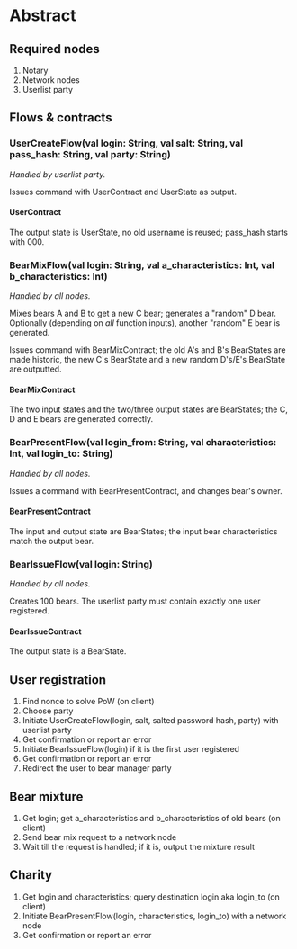# Abstract


## Required nodes

1. Notary
2. Network nodes
3. Userlist party

## Flows & contracts

### UserCreateFlow(val login: String, val salt: String, val pass_hash: String, val party: String)

*Handled by userlist party.*

Issues command with UserContract and UserState as output.

#### UserContract

The output state is UserState, no old username is reused; pass_hash starts with 000.


### BearMixFlow(val login: String, val a_characteristics: Int, val b_characteristics: Int)

*Handled by all nodes.*

Mixes bears A and B to get a new C bear; generates a "random" D bear. Optionally (depending on *all* function inputs), another "random" E bear is generated.

Issues command with BearMixContract; the old A's and B's BearStates are made historic, the new C's BearState and a new random D's/E's BearState are outputted.

#### BearMixContract

The two input states and the two/three output states are BearStates; the C, D and E bears are generated correctly.


### BearPresentFlow(val login_from: String, val characteristics: Int, val login_to: String)

*Handled by all nodes.*

Issues a command with BearPresentContract, and changes bear's owner.

#### BearPresentContract

The input and output state are BearStates; the input bear characteristics match the output bear.


### BearIssueFlow(val login: String)

*Handled by all nodes.*

Creates 100 bears. The userlist party must contain exactly one user registered.

#### BearIssueContract

The output state is a BearState.


## User registration

1. Find nonce to solve PoW (on client)
2. Choose party
3. Initiate UserCreateFlow(login, salt, salted password hash, party) with userlist party
4. Get confirmation or report an error
5. Initiate BearIssueFlow(login) if it is the first user registered
6. Get confirmation or report an error
7. Redirect the user to bear manager party

## Bear mixture

1. Get login; get a_characteristics and b_characteristics of old bears (on client)
3. Send bear mix request to a network node
4. Wait till the request is handled; if it is, output the mixture result

## Charity

1. Get login and characteristics; query destination login aka login_to (on client)
2. Initiate BearPresentFlow(login, characteristics, login_to) with a network node
3. Get confirmation or report an error